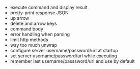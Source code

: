 - execute command and display result
- pretty-print response JSON
- up arrow
- delete and arrow keys
- command body
- error handling when parsing
- limit http methods
- way too much unwrap
- configure server username/password/url at startup
- set server username/password/url while executing
- remember last username/passsword/url and use by default